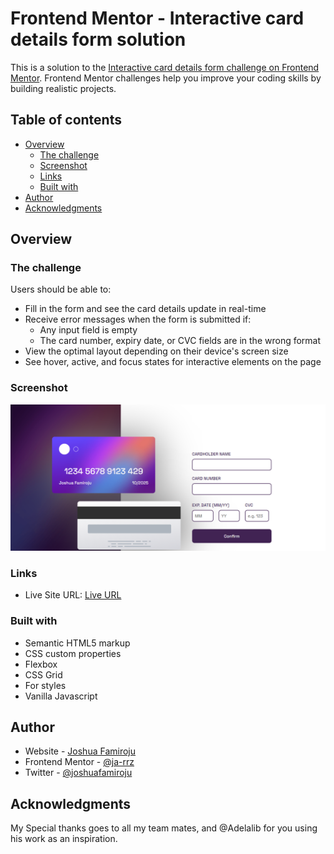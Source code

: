 # Frontend Mentor - Interactive card details form solution

This is a solution to the [Interactive card details form challenge on Frontend Mentor](https://www.frontendmentor.io/challenges/interactive-card-details-form-XpS8cKZDWw). Frontend Mentor challenges help you improve your coding skills by building realistic projects. 

## Table of contents

- [Overview](#overview)
  - [The challenge](#the-challenge)
  - [Screenshot](#screenshot)
  - [Links](#links)
  - [Built with](#built-with)
- [Author](#author)
- [Acknowledgments](#acknowledgments)


## Overview

### The challenge

Users should be able to:

- Fill in the form and see the card details update in real-time
- Receive error messages when the form is submitted if:
  - Any input field is empty
  - The card number, expiry date, or CVC fields are in the wrong format
- View the optimal layout depending on their device's screen size
- See hover, active, and focus states for interactive elements on the page

### Screenshot

![](./screenshot.PNG)


### Links

- Live Site URL: [Live URL](https://fortbyte.github.io/card-preview-challenge/)


### Built with

- Semantic HTML5 markup
- CSS custom properties
- Flexbox
- CSS Grid
- For styles
- Vanilla Javascript

## Author

- Website - [Joshua Famiroju](https://joshuafamiroju.netlify.app)
- Frontend Mentor - [@ja-rrz](https://www.frontendmentor.io/profile/ja-rrz)
- Twitter - [@joshuafamiroju](https://www.twitter.com/joshuafamiroju)

## Acknowledgments

My Special thanks goes to all my team mates, and @Adelalib for you using his work as an inspiration.
